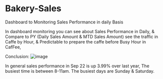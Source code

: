 # Bakery-Sales
Dashboard to Monitoring Sales Performance in daily Basis

In dashboard monitoring you can see about Sales Performance in Daily, & Compare to PY (Daily Sales Amount & MTD Sales Amount)
see the traffic in Caffe by Hour, & Predictable to prepare the caffe before Busy Hour in CafFee,

Conclusion: 
![image](https://github.com/JefPratama/Bakery-Sales/assets/153343134/f6fde7aa-9a55-4e2b-bdcd-c050a5d57e74)

In general sales performance in Sep 22 is up 3.99% over last year,
The busiest time is between 8-11am. The busiest days are Sunday & Saturday.


